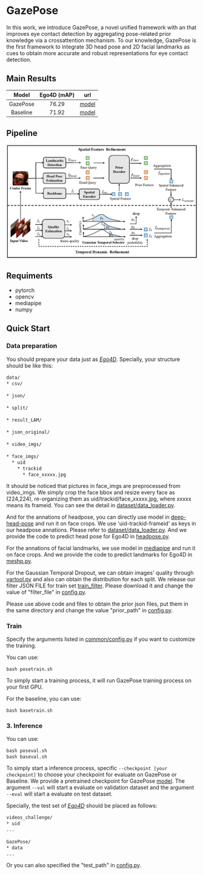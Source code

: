 # GazePose
In this work, we introduce GazePose, a novel unified framework with an that improves eye contact detection by aggregating pose-related prior knowledge via a crossattention mechanism. To our knowledge, GazePose is the first framework to integrate 3D head pose and 2D facial landmarks as cues to obtain more accurate and robust representations for eye contact detection.

## Main Results

| Model |  Ego4D (mAP)  |                         url                          | 
| :-----: | :---: | :--------------------------------------------------: |
|  GazePose  |   76.29 | [model](https://disk.pku.edu.cn:443/link/42B9E356F3D182E30CC96342A2DBB98E) | 
|  Baseline  |  71.92 | [model](https://disk.pku.edu.cn:443/link/42B9E356F3D182E30CC96342A2DBB98E)  |

## Pipeline

![pipeline](imgs/new_pipeline.png)

## Requiments
- pytorch
- opencv
- mediapipe
- numpy

## Quick Start

### Data preparation
You should prepare your data just as [*Ego4D*](https://github.com/EGO4D/social-interactions/tree/lam).
Specially, your structure should be like this:

```
data/
* csv/
  
* json/
  
* split/
  
* result_LAM/
  
* json_original/

* video_imgs/
  
* face_imgs/
  * uid
    * trackid
      * face_xxxxx.jpg
```

It should be noticed that pictures in face_imgs are preprocessed from video_imgs.
We simply crop the face bbox and resize every face as (224,224), re-organizing them as uid/trackid/face_xxxxx.jpg, where xxxxx means its frameid.
You can see the detail in [dataset/data_loader.py](./dataset/data_loader.py).

And for the annations of headpose, you can directly use model in [deep-head-pose](https://github.com/natanielruiz/deep-head-pose) and run it on face crops.
We use 'uid-trackid-frameid' as keys in our headpose annations. Please refer to [dataset/data_loader.py](./dataset/data_loader.py). And we provide the code to predict head pose for Ego4D in [headpose.py](headpose.py).

For the annations of facial landmarks, we use model in [mediapipe](https://github.com/google/mediapipe) and run it on face crops. And we provide the code to predict landmarks for Ego4D in [meshp.py](meshp.py).

For the Gaussian Temporal Dropout, we can obtain images' quality through [vartool.py](vartool.py) and also can obtain the distribution for each split. 
We release our filter JSON FILE for train set [train_filter](https://www.aliyundrive.com/s/cfQFkMvkzUX). Please download it and change the value of "filter_file" in [config.py](common/config.py).

Please use above code and files to obtain the prior json files, put them in the same directory and change the value "prior_path" in [config.py](common/config.py).
### Train
Specify the arguments listed in [common/config.py](./common/config.py) if you want to customize the training.

You can use:
```
bash posetrain.sh
```
To simply start a training process, it will run GazePose training process on your first GPU.

For the baseline, you can use:
```
bash basetrain.sh
```

### 3. Inference
You can use:
```
bash poseval.sh
bash baseval.sh
```
To simply start a inference process, specific ```--checkpoint [your checkpoint]``` to choose your checkpoint for evaluate on GazePose or Baseline. We provide a pretrained checkpoint for GazePose [model](https://disk.pku.edu.cn:443/link/42B9E356F3D182E30CC96342A2DBB98E).
The argument ```--val``` will start a evaluate on validation dataset and the argument ```--eval``` will start a evaluate on test dataset.

Specially, the test set of [*Ego4D*](https://github.com/EGO4D/social-interactions/tree/lam) should be placed as follows:
```
videos_challenge/
* uid
...

GazePose/
* data
...
```

Or you can also specified the "test_path" in [config.py](common/config.py).